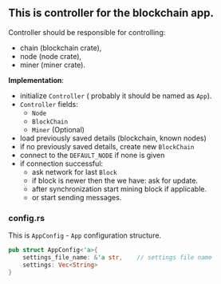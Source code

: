 ## This is controller for the blockchain app.
Controller should be responsible for controlling:
- chain (blockchain crate),
- node (node crate),
- miner (miner crate).


**Implementation**:
- initialize `Controller` ( probably it should be named as `App`).
- `Controller` fields:
    - `Node`
    - `BlockChain`
    - `Miner` (Optional)
- load previously saved details (blockchain, known nodes)
- if no previously saved details, create new `BlockChain`
- connect to the `DEFAULT_NODE` if none is given
- if connection successful:
    - ask network for last `Block`
    - if block is newer then the we have: ask for update.
    - after synchronization start mining block if applicable.
    - or start sending messages.
    
### config.rs
This is `AppConfig` - `App` configuration structure.

```rust
pub struct AppConfig<'a>{
    settings_file_name: &'a str,    // settings file name
    settings: Vec<String>
}

```
